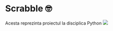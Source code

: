 # Scrabble :nerd_face:
Acesta reprezinta proiectul la disciplica Python [![](https://skillicons.dev/icons?i=py)](https://skillicons.dev)
